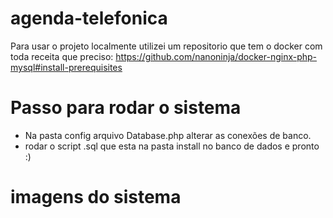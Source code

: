 # agenda-telefonica

Para usar o projeto localmente utilizei um repositorio que tem o docker com toda receita que preciso:
https://github.com/nanoninja/docker-nginx-php-mysql#install-prerequisites

# Passo para rodar o sistema

 - Na pasta config arquivo Database.php alterar as conexões de banco.
 - rodar o script .sql que esta na pasta install no banco de dados e pronto :)

# imagens do sistema


